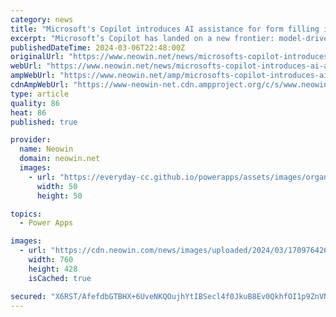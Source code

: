 ```yaml
---
category: news
title: "Microsoft's Copilot introduces AI assistance for form filling in Dynamics 365 and Power Apps"
excerpt: "Microsoft’s Copilot has landed on a new frontier: model-driven apps in Dynamics 365 and Power Apps. With the latest update, Microsoft said it’s adding Copilot assistance to help users with tedious form filling. While the feature is still rolling out to ..."
publishedDateTime: 2024-03-06T22:48:00Z
originalUrl: "https://www.neowin.net/news/microsofts-copilot-introduces-ai-assistance-for-form-filling-in-dynamics-365-and-power-apps/"
webUrl: "https://www.neowin.net/news/microsofts-copilot-introduces-ai-assistance-for-form-filling-in-dynamics-365-and-power-apps/"
ampWebUrl: "https://www.neowin.net/amp/microsofts-copilot-introduces-ai-assistance-for-form-filling-in-dynamics-365-and-power-apps/"
cdnAmpWebUrl: "https://www-neowin-net.cdn.ampproject.org/c/s/www.neowin.net/amp/microsofts-copilot-introduces-ai-assistance-for-form-filling-in-dynamics-365-and-power-apps/"
type: article
quality: 86
heat: 86
published: true

provider:
  name: Neowin
  domain: neowin.net
  images:
    - url: "https://everyday-cc.github.io/powerapps/assets/images/organizations/neowin.net-50x50.jpg"
      width: 50
      height: 50

topics:
  - Power Apps

images:
  - url: "https://cdn.neowin.com/news/images/uploaded/2024/03/1709764265_dynamics-365_story.jpg"
    width: 760
    height: 428
    isCached: true

secured: "X6RST/AfefdbGTBHX+6UveNKQOujhYtIBSecl4f0JkuB8Ev0QkhfOI1p9ZnVNwXRdiMfKkpZ49J//hqrQu7bk/adnRGvGHAlkFXPZp1KPvY9KofHjj0/tRGwQHENO3Z0V+6qcFDbOSQdRNV2kU56Z5hT52G+PobIGCVeFiWKqRu/o8GDBeIjY1HE7/wY3VHFnGwhNjiCpwKtCqEugVgFsm9526gFCATO4qeiR8XToiLhUrlJrIuFlxjr+7j2pF4HvHfpIEtgzrccm28Auo99iwQ4KrFZMYFgKjDHoh7/ai/Q8K4lDq3WppdLL8+zyRIGqfl/LOK1U/UTYEOCAH8Cq6MmuQu+wh9kNYNidz49StA=;NLUD6J3+xhOU8Ln1kq17WA=="
---
```


